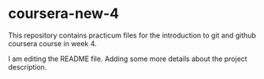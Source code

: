 # coursera-new-4
This repository contains practicum files for the introduction to git and github coursera course in week 4.

I am editing the README file. Adding some more details about the project description.
